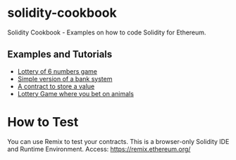 # solidity-cookbook
Solidity Cookbook - Examples on how to code Solidity for Ethereum.

## Examples and Tutorials

- [Lottery of 6 numbers game](./Lottery)
- [Simple version of a bank system](./SimpleBank)
- [A contract to store a value](./StoreValue)
- [Lottery Game where you bet on animals](./BetOnOneAnimal)

# How to Test

You can use Remix to test your contracts. This is a browser-only Solidity IDE and Runtime Environment. Access: https://remix.ethereum.org/
